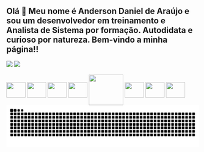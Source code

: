 ## Olá 👋 Meu nome é Anderson Daniel de Araújo e sou um desenvolvedor em treinamento e Analista de Sistema por formação. Autodidata e curioso por natureza. Bem-vindo a minha página!!


<div>
<img height="180em" src="https://github-readme-stats.vercel.app/api?username=Mukoua&show_icons=true&theme=dracula&include_all_commits=true&count_private=true"/>
<img height="180em" src="https://github-readme-stats.vercel.app/api/top-langs/?username=Mukoua&layout=compact&langs_count=16&theme=dark"/>
</div>


<div style ="display: inline_block"><br>
<img align="center" height="40" width="50" src="https://cdn.jsdelivr.net/gh/devicons/devicon@latest/icons/java/java-original-wordmark.svg" />
<img align="center" height="40" width="50" src="https://cdn.jsdelivr.net/gh/devicons/devicon@latest/icons/maven/maven-original.svg" />
<img align="center" height="40" width="50" src="https://cdn.jsdelivr.net/gh/devicons/devicon@latest/icons/mysql/mysql-original-wordmark.svg" />
<img align="center" height="40" width="50" src="https://cdn.jsdelivr.net/gh/devicons/devicon@latest/icons/python/python-original-wordmark.svg" />
<img align="center" height="80" width="90" src="https://cdn.jsdelivr.net/gh/devicons/devicon@latest/icons/swagger/swagger-original-wordmark.svg" />
<img align="center" height="40" width="50" src="https://cdn.jsdelivr.net/gh/devicons/devicon@latest/icons/docker/docker-original-wordmark.svg" />
<img align="center" height="40" width="50" src="https://cdn.jsdelivr.net/gh/devicons/devicon@latest/icons/git/git-plain.svg" />
<img align="center" height="40" width="50" src="https://cdn.jsdelivr.net/gh/devicons/devicon@latest/icons/github/github-original.svg" />
</div>
<img src="https://raw.githubusercontent.com/Mukoua/Mukoua/output/snake.svg" alt="Snake animation" />

